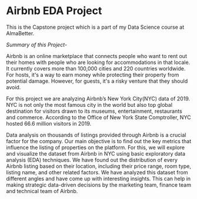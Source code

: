 # Airbnb EDA Project
This is the Capstone project which is a part of my Data Science course at AlmaBetter. 

*Summary of this Project*-

Airbnb is an online marketplace that connects people who want to rent out their homes with people who are looking for accommodations in that locale. It currently covers more than 100,000 cities and 220 countries worldwide.
For hosts, it's a way to earn money while protecting their property from potential damage. However, for guests, it's a risky venture that they should avoid.

For this project we are analyzing Airbnb’s New York City(NYC) data of 2019. NYC is not only the most famous city in the world but also top global destination for visitors drawn to its museums, entertainment, restaurants and commerce. According to the Office of New York State Comptroller, NYC hosted 66.6 million visitors in 2019.

Data analysis on thousands of listings provided through Airbnb is a crucial factor for the company.
Our main objective is to find out the key metrics that influence the listing of properties on the platform. For this, we will explore and visualize the dataset from Airbnb in NYC using basic exploratory data analysis (EDA) techniques.
We have found out the distribution of every Airbnb listing based on their location, including their price range, room type, listing name, and other related factors.
We have analyzed this dataset from different angles and have come up with interesting insights. This can help in making strategic data-driven decisions by the marketing team, finance team and technical team of Airbnb.
